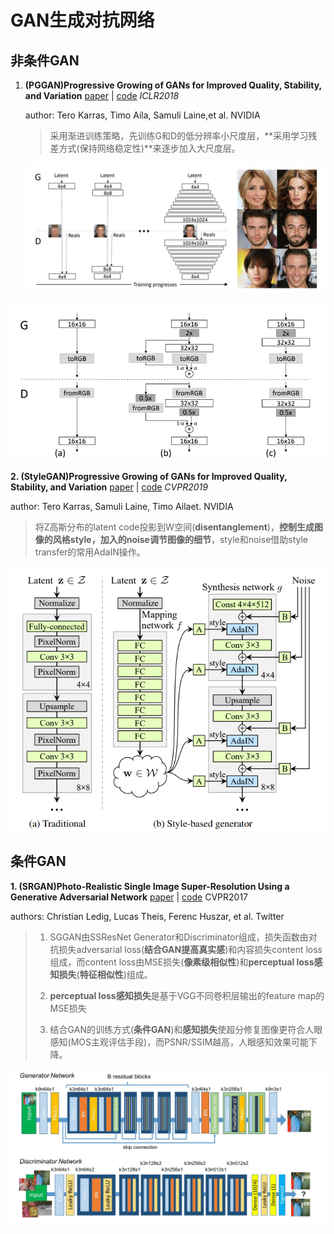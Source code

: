 # GAN生成对抗网络

## 非条件GAN

1. **(PGGAN)Progressive Growing of GANs for Improved Quality, Stability, and Variation** [paper](https://arxiv.org/abs/1710.10196) | [code](https://github.com/tkarras/progressive_growing_of_gans) *ICLR2018*

   author: Tero Karras, Timo Aila, Samuli Laine,et al. NVIDIA

   > 采用渐进训练策略，先训练G和D的低分辨率小尺度层，**采用学习残差方式(保持网络稳定性)**来逐步加入大尺度层。

   ![image-20220608162108032](../screenshot/PGGAN1.png)

![image-20220608162152918](../screenshot/PGGAN2.png)

**2. (StyleGAN)Progressive Growing of GANs for Improved Quality, Stability, and Variation** [paper](https://arxiv.org/abs/1812.04948) | [code](https://github.com/NVlabs/stylegan) *CVPR2019*

author: Tero Karras, Samuli Laine, Timo Ailaet. NVIDIA

> 将Z高斯分布的latent code投影到W空间(**disentanglement**)，**控制生成图像的风格style，加入的noise调节图像的细节**，style和noise借助style transfer的常用AdaIN操作。

![image-20220608221336317](../screenshot/StyleGAN1.png)

## 条件GAN

**1. (SRGAN)Photo-Realistic Single Image Super-Resolution Using a Generative Adversarial Network** [paper](https://arxiv.org/abs/1609.04802) | [code](https://github.com/tensorlayer/srgan)  CVPR2017

authors: Christian Ledig, Lucas Theis, Ferenc Huszar, et al. Twitter 

> 1. SGGAN由SSResNet Generator和Discriminator组成，损失函数由对抗损失adversarial loss(**结合GAN提高真实感**)和内容损失content loss组成，而content loss由MSE损失(**像素级相似性**)和**perceptual loss感知损失**(**特征相似性**)组成。
>
> 2. **perceptual loss感知损失**是基于VGG不同卷积层输出的feature map的MSE损失
> 3. 结合GAN的训练方式(**条件GAN**)和**感知损失**使超分修复图像更符合人眼感知(MOS主观评估手段)，而PSNR/SSIM越高，人眼感知效果可能下降。

![image-20220609145620641](../screenshot/SRGAN.png)